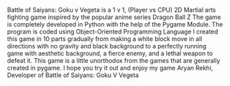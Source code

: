 Battle of Saiyans: Goku v Vegeta is a 1 v 1, (Player vs CPU) 2D Martial arts fighting game inspired by the popular anime series Dragon Ball Z 
The game is completely developed in Python with the help of the Pygame Module.  The program is coded using Object-Oriented Programming Language
I created this game in 10 parts gradually from making a white block move in all directions with no gravity and black background to a perfectly running game with aesthetic background, a fierce enemy, and a lethal weapon to defeat it.
This game is a little unorthodox from the games that are generally created in pygame. I hope you try it out and enjoy my game
Aryan Rekhi,
Developer of Battle of Saiyans: Goku V Vegeta

